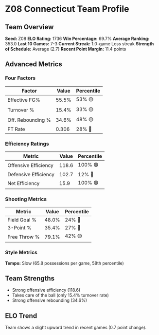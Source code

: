 # Z08 Connecticut Team Profile
## Team Overview
**Seed:** Z08
**ELO Rating:** 1736
**Win Percentage:** 69.7%
**Average Ranking:** 353.0
**Last 10 Games:** 7-3
**Current Streak:** 1.0-game Loss streak
**Strength of Schedule:** Average (2.7)
**Recent Point Margin:** 11.4 points

## Advanced Metrics
### Four Factors
| Factor | Value | Percentile |
|--------|-------|------------|
| Effective FG% | 55.5% | 53% 🟡 |
| Turnover % | 15.4% | 33% 🟡 |
| Off. Rebounding % | 34.6% | 48% 🟡 |
| FT Rate | 0.306 | 28% 🔴 |

### Efficiency Ratings
| Metric | Value | Percentile |
|--------|-------|------------|
| Offensive Efficiency | 118.6 | 100% 🟢 |
| Defensive Efficiency | 102.7 | 12% 🔴 |
| Net Efficiency | 15.9 | 100% 🟢 |

### Shooting Metrics
| Metric | Value | Percentile |
|--------|-------|------------|
| Field Goal % | 48.0% | 24% 🔴 |
| 3-Point % | 35.4% | 27% 🔴 |
| Free Throw % | 79.1% | 42% 🟡 |

### Style Metrics
**Tempo:** Slow (65.8 possessions per game, 58th percentile)

## Team Strengths
* Strong offensive efficiency (118.6)
* Takes care of the ball (only 15.4% turnover rate)
* Strong offensive rebounding (34.6%)

## ELO Trend
Team shows a slight upward trend in recent games (0.7 point change).

